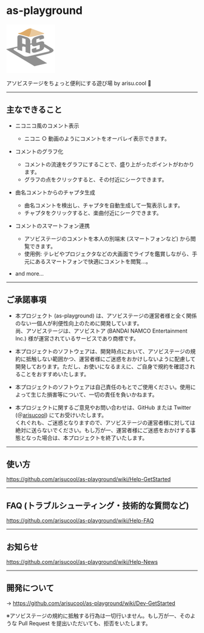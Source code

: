 # as-playground

<img src="https://raw.githubusercontent.com/arisucool/as-playground/master/src/assets/icon.png" alt="as-playground" width="128px" height="128px">

アソビステージをちょっと便利にする遊び場 by arisu.cool 🍓

---

## 主なできること

- ニコニコ風のコメント表示

  - ニコニ ○ 動画のようにコメントをオーバレイ表示できます。

- コメントのグラフ化

  - コメントの流速をグラフにすることで、盛り上がったポイントがわかります。
  - グラフの点をクリックすると、その付近にシークできます。

- 曲名コメントからのチャプタ生成

  - 曲名コメントを検出し、チャプタを自動生成して一覧表示します。
  - チャプタをクリックすると、楽曲付近にシークできます。

- コメントのスマートフォン連携

  - アソビステージのコメントを本人の別端末 (スマートフォンなど) から閲覧できます。
  - 使用例: テレビやプロジェクタなどの大画面でライブを鑑賞しながら、手元にあるスマートフォンで快適にコメントを閲覧...。

- and more...

---

## ご承諾事項 <a name="terms-of-agreements"></a>

- 本プロジェクト (as-playground) は、アソビステージの運営者様と全く関係のない一個人が利便性向上のために開発しています。<br>尚、アソビステージは、アソビストア (BANDAI NAMCO Entertainment Inc.) 様が運営されているサービスであり商標です。

- 本プロジェクトのソフトウェアは、開発時点において、アソビステージの規約に抵触しない範囲かつ、運営者様にご迷惑をおかけしないように配慮して開発しております。ただし、お使いになるまえに、ご自身で規約を確認されることをおすすめいたします。

- 本プロジェクトのソフトウェアは自己責任のもとでご使用ください。使用によって生じた損害等について、一切の責任を負いかねます。

- 本プロジェクトに関するご意見やお問い合わせは、GitHub または Twitter (＠[arisucool](https://twitter.com/arisucool)) にてお受けいたします。<br>くれぐれも、ご迷惑となりますので、アソビステージの運営者様に対しては絶対に送らないでください。もし万が一、運営者様にご迷惑をおかけする事態となった場合は、本プロジェクトを終了いたします。

---

## 使い方

https://github.com/arisucool/as-playground/wiki/Help-GetStarted

---

## FAQ (トラブルシューティング・技術的な質問など)

https://github.com/arisucool/as-playground/wiki/Help-FAQ

---

## お知らせ

https://github.com/arisucool/as-playground/wiki/Help-News

---

## 開発について

→ https://github.com/arisucool/as-playground/wiki/Dev-GetStarted

※アソビステージの規約に抵触する行為は一切行いません。もし万が一、そのような Pull Request を提出いただいても、拒否をいたします。
